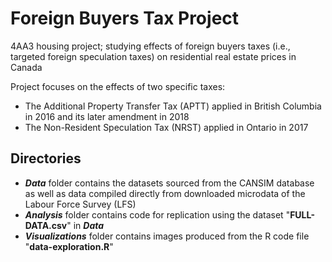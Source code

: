 # Foreign Buyers Tax Project

4AA3 housing project; studying effects of foreign buyers taxes (i.e., targeted foreign speculation taxes) on residential real estate prices in Canada

Project focuses on the effects of two specific taxes:
* The Additional Property Transfer Tax (APTT) applied in British Columbia in 2016 and its later amendment in 2018
* The Non-Resident Speculation Tax (NRST) applied in Ontario in 2017


## Directories
* **_Data_** folder contains the datasets sourced from the CANSIM database as well as data compiled directly from downloaded microdata of the Labour Force Survey (LFS)
* **_Analysis_** folder contains code for replication using the dataset "**FULL-DATA.csv**" in **_Data_**
* **_Visualizations_** folder contains images produced from the R code file "**data-exploration.R**"

